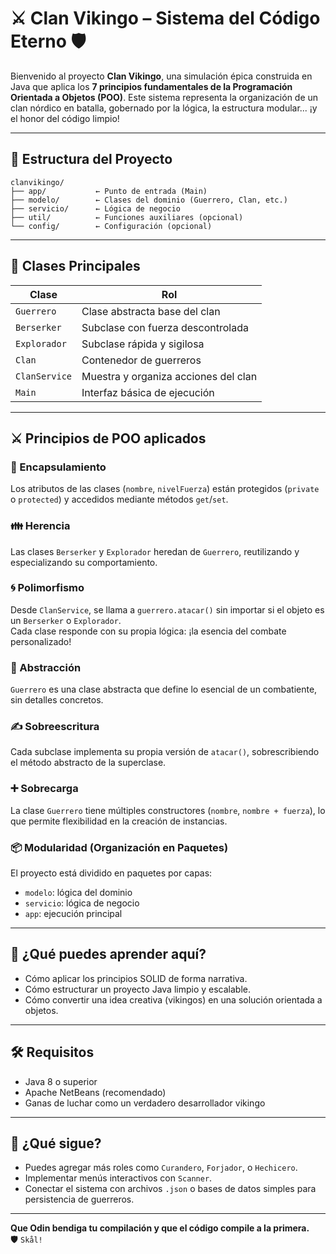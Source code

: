 # ⚔️ Clan Vikingo – Sistema del Código Eterno 🛡️

Bienvenido al proyecto **Clan Vikingo**, una simulación épica construida en Java que aplica los **7 principios fundamentales de la Programación Orientada a Objetos (POO)**. Este sistema representa la organización de un clan nórdico en batalla, gobernado por la lógica, la estructura modular... ¡y el honor del código limpio!

---

## 🧱 Estructura del Proyecto

```
clanvikingo/
├── app/           ← Punto de entrada (Main)
├── modelo/        ← Clases del dominio (Guerrero, Clan, etc.)
├── servicio/      ← Lógica de negocio
├── util/          ← Funciones auxiliares (opcional)
└── config/        ← Configuración (opcional)
```

---

## 📜 Clases Principales

| Clase              | Rol                                            |
|-------------------|-------------------------------------------------|
| `Guerrero`         | Clase abstracta base del clan                  |
| `Berserker`        | Subclase con fuerza descontrolada              |
| `Explorador`       | Subclase rápida y sigilosa                     |
| `Clan`             | Contenedor de guerreros                        |
| `ClanService`      | Muestra y organiza acciones del clan           |
| `Main`             | Interfaz básica de ejecución                   |

---

## ⚔️ Principios de POO aplicados

### 🔐 Encapsulamiento
Los atributos de las clases (`nombre`, `nivelFuerza`) están protegidos (`private` o `protected`) y accedidos mediante métodos `get`/`set`.

### 👪 Herencia
Las clases `Berserker` y `Explorador` heredan de `Guerrero`, reutilizando y especializando su comportamiento.

### 🌀 Polimorfismo
Desde `ClanService`, se llama a `guerrero.atacar()` sin importar si el objeto es un `Berserker` o `Explorador`.  
Cada clase responde con su propia lógica: ¡la esencia del combate personalizado!

### 🧩 Abstracción
`Guerrero` es una clase abstracta que define lo esencial de un combatiente, sin detalles concretos.

### ✍️ Sobreescritura
Cada subclase implementa su propia versión de `atacar()`, sobrescribiendo el método abstracto de la superclase.

### ➕ Sobrecarga
La clase `Guerrero` tiene múltiples constructores (`nombre`, `nombre + fuerza`), lo que permite flexibilidad en la creación de instancias.

### 📦 Modularidad (Organización en Paquetes)
El proyecto está dividido en paquetes por capas:
- `modelo`: lógica del dominio
- `servicio`: lógica de negocio
- `app`: ejecución principal

---

## 🧠 ¿Qué puedes aprender aquí?

- Cómo aplicar los principios SOLID de forma narrativa.
- Cómo estructurar un proyecto Java limpio y escalable.
- Cómo convertir una idea creativa (vikingos) en una solución orientada a objetos.

---

## 🛠️ Requisitos

- Java 8 o superior
- Apache NetBeans (recomendado)
- Ganas de luchar como un verdadero desarrollador vikingo

---

## 🧪 ¿Qué sigue?

- Puedes agregar más roles como `Curandero`, `Forjador`, o `Hechicero`.
- Implementar menús interactivos con `Scanner`.
- Conectar el sistema con archivos `.json` o bases de datos simples para persistencia de guerreros.

---

**Que Odin bendiga tu compilación y que el código compile a la primera.**  
🛡️ `Skål!`
